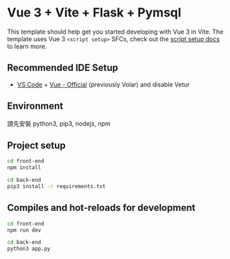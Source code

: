 # Vue 3 + Vite + Flask + Pymsql

This template should help get you started developing with Vue 3 in Vite. The template uses Vue 3 `<script setup>` SFCs, check out the [script setup docs](https://v3.vuejs.org/api/sfc-script-setup.html#sfc-script-setup) to learn more.

## Recommended IDE Setup

- [VS Code](https://code.visualstudio.com/) + [Vue - Official](https://marketplace.visualstudio.com/items?itemName=Vue.volar) (previously Volar) and disable Vetur

## Environment

請先安裝 python3, pip3, nodejs, npm

## Project setup

``` bash
cd front-end
npm install

cd back-end
pip3 install -r requirements.txt
```

## Compiles and hot-reloads for development

``` bash
cd front-end
npm run dev

cd back-end
python3 app.py
```

